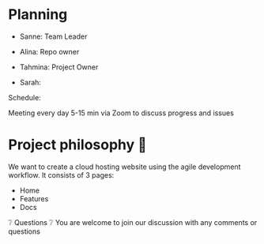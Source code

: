 # Planning

* Sanne: Team Leader

* Alina: Repo owner

* Tahmina: Project Owner

* Sarah:

Schedule:

Meeting every day 5-15 min via Zoom to discuss progress and issues

# Project philosophy 🧐

We want to create a cloud hosting website using the agile development workflow. 
It consists of 3 pages:
- Home
- Features
- Docs

❔ Questions ❔ You are welcome to join our discussion with any comments or questions
